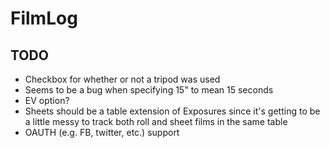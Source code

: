 FilmLog
=======

TODO
----
 - Checkbox for whether or not a tripod was used
 - Seems to be a bug when specifying 15" to mean 15 seconds
 - EV option?
 - Sheets should be a table extension of Exposures since it's getting
   to be a little messy to track both roll and sheet films in the 
   same table
 - OAUTH (e.g. FB, twitter, etc.) support
